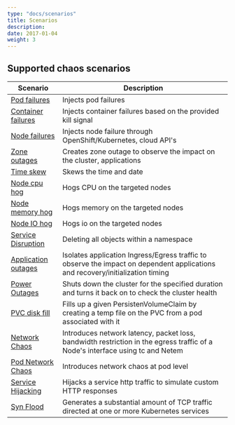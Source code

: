 ```yaml
---
type: "docs/scenarios"
title: Scenarios
description: 
date: 2017-01-04
weight: 3
---
```


## Supported chaos scenarios

| **Scenario**   | **Description** |
| ------------------------------------------- | ------------------------------------------------------------------ |
| [Pod failures](docs/scenarios/pod-scenario/_index.md) | Injects pod failures   |                                      
| [Container failures](docs/scenarios/container-scenario/_index.md) | Injects container failures based on the provided kill signal | 
| [Node failures](docs/scenarios/node-scenarios/_index.md) | Injects node failure through OpenShift/Kubernetes, cloud API's  |
| [Zone outages](docs/scenarios/zone-outage-scenarios/_index.md) | Creates zone outage to observe the impact on the cluster, applications |
| [Time skew](docs/scenarios/time-scenarios/_index.md) | Skews the time and date                            |               
| [Node cpu hog](docs/scenarios/cpu-hog-scenario/_index.md) | Hogs CPU on the targeted nodes |
| [Node memory hog](docs/scenarios/memory-hog-scenario/_index.md) | Hogs memory on the targeted nodes   |                       
| [Node IO hog](docs/scenarios/io-hog-scenario/_index.md) | Hogs io on the targeted nodes              |                       
| [Service Disruption](docs/scenarios/service-disruption-scenarios/_index.md) | Deleting all objects within a namespace          |                 
| [Application outages](docs/scenarios/application-outage/_index.md) | Isolates application Ingress/Egress traffic to observe the impact on dependent applications and recovery/initialization timing  |
| [Power Outages](docs/scenarios/power-outage-scenarios/_index.md) | Shuts down the cluster for the specified duration and turns it back on to check the cluster health |
| [PVC disk fill](docs/scenarios/pvc-scenario/_index.md) | Fills up a given PersistenVolumeClaim by creating a temp file on the PVC from a pod associated with it |
| [Network Chaos](docs/scenarios/network-chaos-scenario/_index.md) | Introduces network latency, packet loss, bandwidth restriction in the egress traffic of a Node's interface using tc and Netem |
| [Pod Network Chaos](docs/scenarios/pod-network-scenario/_index.md) | Introduces network chaos at pod level                        | 
| [Service Hijacking](docs/scenarios/service-hijacking-scenario/_index.md) | Hijacks a service http traffic to simulate custom HTTP responses |
| [Syn Flood](docs/scenarios/syn-flood-scenario/_index.md) | Generates a substantial amount of TCP traffic directed at one or more Kubernetes services |